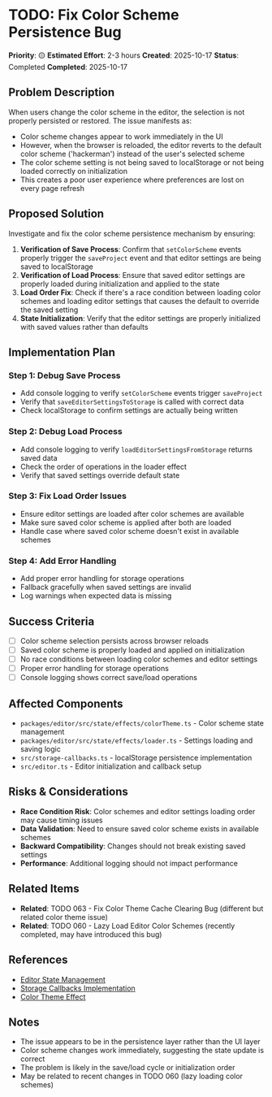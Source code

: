 # TODO: Fix Color Scheme Persistence Bug

**Priority**: 🟡
**Estimated Effort**: 2-3 hours
**Created**: 2025-10-17 
**Status**: Completed
**Completed**: 2025-10-17

## Problem Description

When users change the color scheme in the editor, the selection is not properly persisted or restored. The issue manifests as:

- Color scheme changes appear to work immediately in the UI
- However, when the browser is reloaded, the editor reverts to the default color scheme ('hackerman') instead of the user's selected scheme
- The color scheme setting is not being saved to localStorage or not being loaded correctly on initialization
- This creates a poor user experience where preferences are lost on every page refresh

## Proposed Solution

Investigate and fix the color scheme persistence mechanism by ensuring:

1. **Verification of Save Process**: Confirm that `setColorScheme` events properly trigger the `saveProject` event and that editor settings are being saved to localStorage
2. **Verification of Load Process**: Ensure that saved editor settings are properly loaded during initialization and applied to the state
3. **Load Order Fix**: Check if there's a race condition between loading color schemes and loading editor settings that causes the default to override the saved setting
4. **State Initialization**: Verify that the editor settings are properly initialized with saved values rather than defaults

## Implementation Plan

### Step 1: Debug Save Process
- Add console logging to verify `setColorScheme` events trigger `saveProject`
- Verify that `saveEditorSettingsToStorage` is called with correct data
- Check localStorage to confirm settings are actually being written

### Step 2: Debug Load Process  
- Add console logging to verify `loadEditorSettingsFromStorage` returns saved data
- Check the order of operations in the loader effect
- Verify that saved settings override default state

### Step 3: Fix Load Order Issues
- Ensure editor settings are loaded after color schemes are available
- Make sure saved color scheme is applied after both are loaded
- Handle case where saved color scheme doesn't exist in available schemes

### Step 4: Add Error Handling
- Add proper error handling for storage operations
- Fallback gracefully when saved settings are invalid
- Log warnings when expected data is missing

## Success Criteria

- [ ] Color scheme selection persists across browser reloads
- [ ] Saved color scheme is properly loaded and applied on initialization
- [ ] No race conditions between loading color schemes and editor settings
- [ ] Proper error handling for storage operations
- [ ] Console logging shows correct save/load operations

## Affected Components

- `packages/editor/src/state/effects/colorTheme.ts` - Color scheme state management
- `packages/editor/src/state/effects/loader.ts` - Settings loading and saving logic
- `src/storage-callbacks.ts` - localStorage persistence implementation
- `src/editor.ts` - Editor initialization and callback setup

## Risks & Considerations

- **Race Condition Risk**: Color schemes and editor settings loading order may cause timing issues
- **Data Validation**: Need to ensure saved color scheme exists in available schemes
- **Backward Compatibility**: Changes should not break existing saved settings
- **Performance**: Additional logging should not impact performance

## Related Items

- **Related**: TODO 063 - Fix Color Theme Cache Clearing Bug (different but related color theme issue)
- **Related**: TODO 060 - Lazy Load Editor Color Schemes (recently completed, may have introduced this bug)

## References

- [Editor State Management](packages/editor/src/state/)
- [Storage Callbacks Implementation](src/storage-callbacks.ts)
- [Color Theme Effect](packages/editor/src/state/effects/colorTheme.ts)

## Notes

- The issue appears to be in the persistence layer rather than the UI layer
- Color scheme changes work immediately, suggesting the state update is correct
- The problem is likely in the save/load cycle or initialization order
- May be related to recent changes in TODO 060 (lazy loading color schemes)

